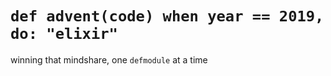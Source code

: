# `def advent(code) when year == 2019, do: "elixir"`

winning that mindshare, one `defmodule` at a time
